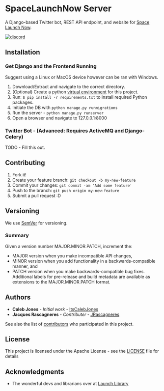 # SpaceLaunchNow Server
A Django-based Twitter bot, REST API endpoint, and website for [Space Launch Now]().

[![discord](https://discordapp.com/api/guilds/380226438584074242/embed.png?style=shield)](https://discord.gg/WVfzEDW)

## Installation

### Get Django and the Frontend Running
Suggest using a Linux or MacOS device however can be ran with Windows.

1. Download/Extract and navigate to the correct directory.
2. (Optional) Create a python [virtual environment](https://virtualenv.pypa.io/en/stable/installation/) for this project.
2. Run: `$ pip install -r requirements.txt` to install required Python packages.
3. Initiate the DB with `python manage.py runmigrations`
4. Run the server - `python manage.py runserver`
5. Open a browser and navigate to 127.0.0.1:8000

### Twitter Bot - (Advanced: Requires ActiveMQ and Django-Celery)
TODO - Fill this out.


## Contributing

1. Fork it!
2. Create your feature branch: `git checkout -b my-new-feature`
3. Commit your changes: `git commit -am 'Add some feature'`
4. Push to the branch: `git push origin my-new-feature`
5. Submit a pull request :D

## Versioning

We use [SemVer](http://semver.org/) for versioning.

### Summary

Given a version number MAJOR.MINOR.PATCH, increment the:

* MAJOR version when you make incompatible API changes,
* MINOR version when you add functionality in a backwards-compatible manner, and
* PATCH version when you make backwards-compatible bug fixes.
Additional labels for pre-release and build metadata are available as extensions to the MAJOR.MINOR.PATCH format.

## Authors

* **Caleb Jones**           - *Initial work*    - [ItsCalebJones](https://github.com/ItsCalebJones)
* **Jacques Rascagneres**   - *Contributer*     - [JRascagneres](https://github.com/JRascagneres)

See also the list of [contributors](https://github.com/itscalebjones/SpaceLaunchNow-Server/contributors) who participated in this project.

## License

This project is licensed under the Apache License - see the [LICENSE](LICENSE.md) file for details

## Acknowledgments

* The wonderful devs and librarians over at [Launch Library](https://launchlibrary.net/)

